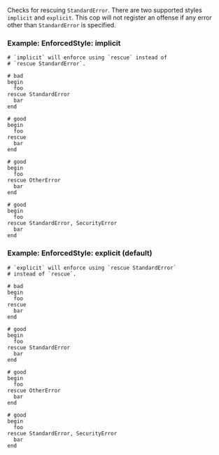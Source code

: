 Checks for rescuing `StandardError`. There are two supported
styles `implicit` and `explicit`. This cop will not register an offense
if any error other than `StandardError` is specified.

### Example: EnforcedStyle: implicit
    # `implicit` will enforce using `rescue` instead of
    # `rescue StandardError`.

    # bad
    begin
      foo
    rescue StandardError
      bar
    end

    # good
    begin
      foo
    rescue
      bar
    end

    # good
    begin
      foo
    rescue OtherError
      bar
    end

    # good
    begin
      foo
    rescue StandardError, SecurityError
      bar
    end

### Example: EnforcedStyle: explicit (default)
    # `explicit` will enforce using `rescue StandardError`
    # instead of `rescue`.

    # bad
    begin
      foo
    rescue
      bar
    end

    # good
    begin
      foo
    rescue StandardError
      bar
    end

    # good
    begin
      foo
    rescue OtherError
      bar
    end

    # good
    begin
      foo
    rescue StandardError, SecurityError
      bar
    end